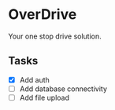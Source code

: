 # OverDrive
Your one stop drive solution.

## Tasks
- [x] Add auth
- [ ] Add database connectivity
- [ ] Add file upload